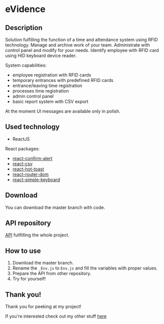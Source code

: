# eVidence

## Description

Solution fulfilling the function of a time and attendance system using RFID technology. Manage and archive work of your team. Administrate with control panel and modify for your needs. Identify employee with RFID card using HID keyboard device reader.

System capabilities:

- employee registration with RFID cards
- temporary entrances with predefined RFID cards
- entrance/leaving time registration
- processes time registration
- admin control panel
- basic report system with CSV export

At the moment UI messages are available only in polish.

## Used technology

- ReactJS

React packages:

- [react-confirm-alert](https://www.npmjs.com/package/react-confirm-alert)
- [react-csv](https://www.npmjs.com/package/react-csv)
- [react-hot-toast](https://www.npmjs.com/package/react-hot-toast)
- [react-router-dom](https://www.npmjs.com/package/react-router-dom)
- [react-simple-keyboard](https://www.npmjs.com/package/react-simple-keyboard)

## Download

You can download the master branch with code.

## API repository

[API](https://github.com/alehee/eVidence-API) fullfilling the whole project.

## How to use

1. Download the master branch.
2. Rename the `_Env.js` to `Env.js` and fill the variables with proper values.
3. Prepare the API from other repository.
4. Try for yourself!

## Thank you!

Thank you for peeking at my project!

If you're interested check out my other stuff [here](https://github.com/alehee)